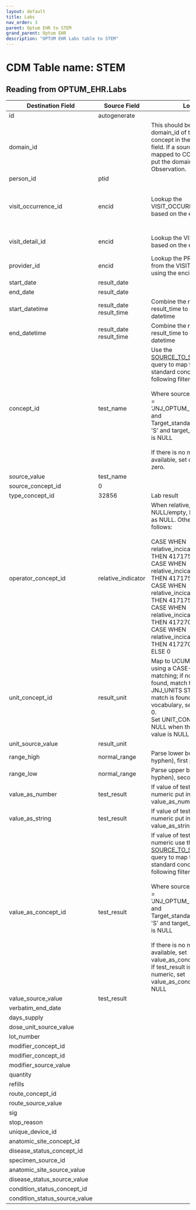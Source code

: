 ```yaml
---
layout: default
title: Labs
nav_order: 3
parent: Optum EHR to STEM
grand_parent: Optum EHR
description: "OPTUM EHR Labs table to STEM"
---
```


# CDM Table name: STEM

## Reading from OPTUM_EHR.Labs

|     Destination Field    |     Source Field    |     Logic    |     Comment    |
|-|-|-|-|
| id | autogenerate  | | |
| domain_id |   | This should be the domain_id of the standard concept in the CONCEPT_ID field. If a source code is mapped to CONCEPT_ID 0, put the domain_id as Observation.| |
| person_id | ptid | | |
| visit_occurrence_id | encid | Lookup the VISIT_OCCURRENCE_ID based on the encid |If encid is blank then use result_date to determine which VISIT_OCCURRENCE_ID the record should be associated to|
| visit_detail_id| encid | Lookup the VISIT_DETAIL_ID based on the encid|If encid is blank then leave VISIT_DETAIL_ID blank|
| provider_id |  encid | Lookup the PROVIDER_ID from the VISIT_DETAIL table using the encid|If encid is blank then leave PROVIDER_ID blank|
| start_date | result_date  | | |
| end_date | result_date | | | 
| start_datetime | result_date result_time | Combine the result_date and result_time to create a datetime| |
| end_datetime | result_date result_time | Combine the result_date and result_time to create a datetime| |
| concept_id | test_name |Use the [SOURCE_TO_STANDARD](https://github.com/OHDSI/ETL-LambdaBuilder/blob/master/docs/Standard%20Queries/SOURCE_TO_STANDARD.sql) query to map the code to standard concept(s) with the following filters: <br> <br>  Where source_vocabulary_id = 'JNJ_OPTUM_EHR_LABNAM'  and Target_standard_concept = 'S'  and target_invalid_reason is NULL<br><br>If there is no mapping available, set concept_id to zero.| |
|source_value|test_name|||
| source_concept_id |0 || |
| type_concept_id | 32856  | Lab result| | 
| operator_concept_id |relative_indicator | When relative_indicator is NULL/empty, leave the value as NULL. Otherwise do as follows:<br><br>CASE WHEN relative_incicator == ‘<=’ THEN 4171754<br>CASE WHEN relative_incicator == ‘>=’ THEN 4171755<br>CASE WHEN relative_incicator == ‘<’ THEN 4171756 <br>CASE WHEN relative_incicator == ‘=’ THEN 4172703 <br>CASE WHEN relative_incicator == ‘>’ THEN 4172704<br>ELSE 0| |
| unit_concept_id | result_unit  | Map to UCUM vocabulary using a CASE-SENSITIVE matching; if no match if found, match to the JNJ_UNITS STCM. If no match is found in either vocabulary, set this field to 0.<br> Set UNIT_CONCEPT_ID = NULL when the source unit value is NULL| |
| unit_source_value | result_unit | | |
| range_high | normal_range | Parse lower bound (split on hyphen), first piece | | 
| range_low | normal_range |Parse upper bound (split on hyphen), second piece | |
| value_as_number | test_result | If value of test_result is numeric put in value_as_number| |
| value_as_string | test_result | If value of test_result is NOT numeric put in value_as_string | |
| value_as_concept_id | test_result |If value of test_result is NOT numeric use the [SOURCE_TO_STANDARD](https://github.com/OHDSI/ETL-LambdaBuilder/blob/master/docs/Standard%20Queries/SOURCE_TO_STANDARD.sql) query to map the code to standard concept(s) with the following filters: <br> <br>  Where source_vocabulary_id = 'JNJ_OPTUM_EHR_LABRES'  and Target_standard_concept = 'S'  and target_invalid_reason is NULL<br><br>If there is no mapping available, set value_as_concept_id to zero. If test_result is NULL or numeric, set value_as_concept_id to NULL | |
| value_source_value | test_result | | |
| verbatim_end_date |   | | |
| days_supply |  | | |
| dose_unit_source_value |  | | |
| lot_number |  | | |
| modifier_concept_id |   | | |
| modifier_concept_id |  | | |
| modifier_source_value |  | | |
| quantity |  | | |
| refills |  | | |
| route_concept_id |  | | |
| route_source_value |  | | |
| sig |   | | |
| stop_reason |  | | |
| unique_device_id |  | | |
| anatomic_site_concept_id |  | | |
| disease_status_concept_id |   | | |
| specimen_source_id | | | |
| anatomic_site_source_value |  | | |
| disease_status_source_value |  | | |
| condition_status_concept_id | | | |
| condition_status_source_value | | | |
